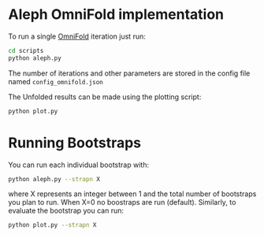 # Aleph OmniFold implementation

To run a single [OmniFold](https://dx.doi.org/10.1103/PhysRevLett.124.182001) iteration just run:

```bash
cd scripts
python aleph.py
```

The number of iterations and other parameters are stored in the config file named ```config_omnifold.json```

The Unfolded results can be made using the plotting script:

```bash
python plot.py
```

# Running Bootstraps
You can run each individual bootstrap with:

```bash
python aleph.py --strapn X
```

where X represents an integer between 1 and the total number of bootstraps you plan to run. When X=0 no boostraps are run (default). Similarly, to evaluate the bootstrap you can run:

```bash
python plot.py --strapn X
```

